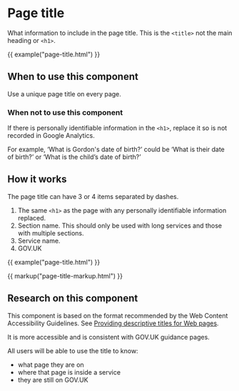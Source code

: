 # Page title

What information to include in the page title. This is the `<title>` not the main heading or `<h1>`.

{{ example("page-title.html") }}

## When to use this component

Use a unique page title on every page.

### When not to use this component

If there is personally identifiable information in the `<h1>`, replace it so is not recorded in Google Analytics.

For example, ‘What is Gordon's date of birth?’ could be ‘What is their date of birth?’ or ‘What is the child’s date of birth?’

## How it works

The page title can have 3 or 4 items separated by dashes.

1. The same `<h1>` as the page with any personally identifiable information replaced.
2. Section name. This should only be used with long services and those with multiple sections.
3. Service name.
4. GOV.UK

{{ example("page-title.html") }}

{{ markup("page-title-markup.html") }}

## Research on this component

This component is based on the format recommended by the Web Content Accessibility Guidelines. See [Providing descriptive titles for Web pages](https://www.w3.org/TR/2016/NOTE-WCAG20-TECHS-20161007/G88).

It is more accessible and is consistent with GOV.UK guidance pages.

All users will be able to use the title to know:

- what page they are on
- where that page is inside a service
- they are still on GOV.UK